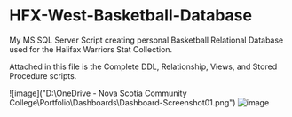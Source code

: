 # HFX-West-Basketball-Database
My MS SQL Server Script creating personal Basketball Relational Database used for the Halifax Warriors Stat Collection.

Attached in this file is the Complete DDL, Relationship, Views, and Stored Procedure scripts.

![image]("D:\OneDrive - Nova Scotia Community College\Portfolio\Dashboards\Dashboard-Screenshot01.png")
![image](https://user-images.githubusercontent.com/93495905/224850966-20d73ae3-4ca4-43cf-8518-5b7e960734c6.png)
